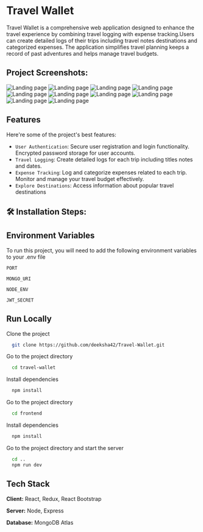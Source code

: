 # Travel Wallet

<p id="description">Travel Wallet is a comprehensive web application designed to enhance the travel experience by combining travel logging with expense tracking.Users can create detailed logs of their trips including travel notes destinations and categorized expenses. The application simplifies travel planning keeps a record of past adventures and helps manage travel budgets.</p>

## Project Screenshots:

<img src="Screenshots\Landing Page.png"  alt="Landing page" >

<img src="Screenshots\Login Page.png"  alt="Landing page" >

<img src="Screenshots\SignUp Page.png"  alt="Landing page" >

<img src="Screenshots\Home1.png"  alt="Landing page" >

<img src="Screenshots\Home2.png"  alt="Landing page" >

<img src="Screenshots\Explore Page.png"  alt="Landing page" >

<img src="Screenshots\Explore2.png"  alt="Landing page" >

<img src="Screenshots\Add Trip.png"  alt="Landing page" >

<img src="Screenshots\History.png"  alt="Landing page" >

<img src="Screenshots\Expense.png"  alt="Landing page" >

<h2> Features</h2>

Here're some of the project's best features:

- `User Authentication`:
  Secure user registration and login functionality. Encrypted password storage for user accounts.
- `Travel Logging`: Create detailed logs for each trip including titles notes and dates.
- `Expense Tracking`: Log and categorize expenses related to each trip. Monitor and manage your travel budget effectively.
- `Explore Destinations`: Access information about popular travel destinations

<h2>🛠️ Installation Steps:</h2>

## Environment Variables

To run this project, you will need to add the following environment variables to your .env file

`PORT`

`MONGO_URI`

`NODE_ENV`

`JWT_SECRET`

## Run Locally

Clone the project

```bash
  git clone https://github.com/deeksha42/Travel-Wallet.git
```

Go to the project directory

```bash
  cd travel-wallet
```

Install dependencies

```bash
  npm install
```

Go to the project directory

```bash
  cd frontend
```

Install dependencies

```bash
  npm install
```

Go to the project directory and start the server

```bash
  cd ..
  npm run dev
```

## Tech Stack

**Client:** React, Redux, React Bootstrap

**Server:** Node, Express

**Database:** MongoDB Atlas
